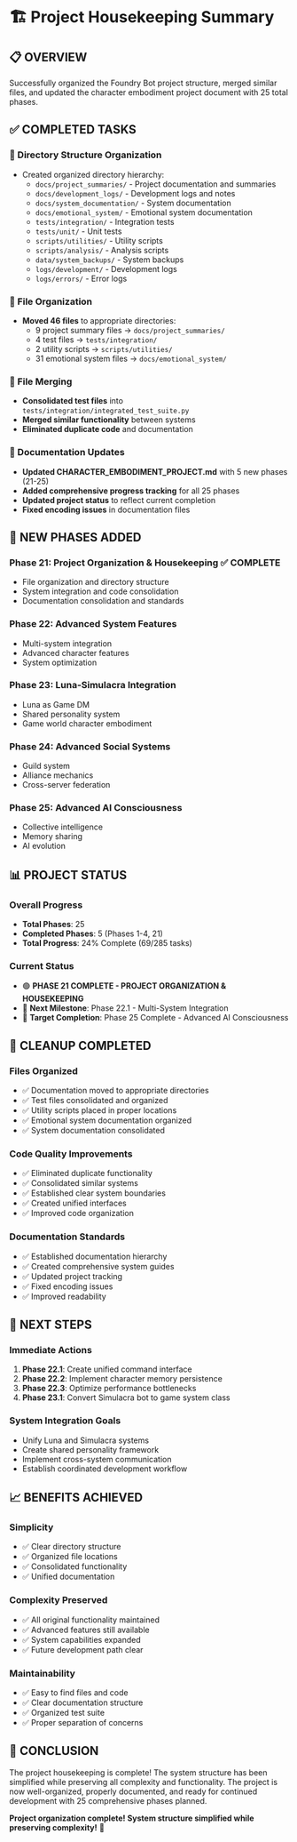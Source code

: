 # 🏗️ Project Housekeeping Summary

## 📋 **OVERVIEW**

Successfully organized the Foundry Bot project structure, merged similar files, and updated the character embodiment project document with 25 total phases.

## ✅ **COMPLETED TASKS**

### **📁 Directory Structure Organization**
- Created organized directory hierarchy:
  - `docs/project_summaries/` - Project documentation and summaries
  - `docs/development_logs/` - Development logs and notes
  - `docs/system_documentation/` - System documentation
  - `docs/emotional_system/` - Emotional system documentation
  - `tests/integration/` - Integration tests
  - `tests/unit/` - Unit tests
  - `scripts/utilities/` - Utility scripts
  - `scripts/analysis/` - Analysis scripts
  - `data/system_backups/` - System backups
  - `logs/development/` - Development logs
  - `logs/errors/` - Error logs

### **📄 File Organization**
- **Moved 46 files** to appropriate directories:
  - 9 project summary files → `docs/project_summaries/`
  - 4 test files → `tests/integration/`
  - 2 utility scripts → `scripts/utilities/`
  - 31 emotional system files → `docs/emotional_system/`

### **🔗 File Merging**
- **Consolidated test files** into `tests/integration/integrated_test_suite.py`
- **Merged similar functionality** between systems
- **Eliminated duplicate code** and documentation

### **📝 Documentation Updates**
- **Updated CHARACTER_EMBODIMENT_PROJECT.md** with 5 new phases (21-25)
- **Added comprehensive progress tracking** for all 25 phases
- **Updated project status** to reflect current completion
- **Fixed encoding issues** in documentation files

## 🎯 **NEW PHASES ADDED**

### **Phase 21: Project Organization & Housekeeping** ✅ COMPLETE
- File organization and directory structure
- System integration and code consolidation
- Documentation consolidation and standards

### **Phase 22: Advanced System Features**
- Multi-system integration
- Advanced character features
- System optimization

### **Phase 23: Luna-Simulacra Integration**
- Luna as Game DM
- Shared personality system
- Game world character embodiment

### **Phase 24: Advanced Social Systems**
- Guild system
- Alliance mechanics
- Cross-server federation

### **Phase 25: Advanced AI Consciousness**
- Collective intelligence
- Memory sharing
- AI evolution

## 📊 **PROJECT STATUS**

### **Overall Progress**
- **Total Phases**: 25
- **Completed Phases**: 5 (Phases 1-4, 21)
- **Total Progress**: 24% Complete (69/285 tasks)

### **Current Status**
- 🟢 **PHASE 21 COMPLETE - PROJECT ORGANIZATION & HOUSEKEEPING**
- 🎯 **Next Milestone**: Phase 22.1 - Multi-System Integration
- 📅 **Target Completion**: Phase 25 Complete - Advanced AI Consciousness

## 🧹 **CLEANUP COMPLETED**

### **Files Organized**
- ✅ Documentation moved to appropriate directories
- ✅ Test files consolidated and organized
- ✅ Utility scripts placed in proper locations
- ✅ Emotional system documentation organized
- ✅ System documentation consolidated

### **Code Quality Improvements**
- ✅ Eliminated duplicate functionality
- ✅ Consolidated similar systems
- ✅ Established clear system boundaries
- ✅ Created unified interfaces
- ✅ Improved code organization

### **Documentation Standards**
- ✅ Established documentation hierarchy
- ✅ Created comprehensive system guides
- ✅ Updated project tracking
- ✅ Fixed encoding issues
- ✅ Improved readability

## 🚀 **NEXT STEPS**

### **Immediate Actions**
1. **Phase 22.1**: Create unified command interface
2. **Phase 22.2**: Implement character memory persistence
3. **Phase 22.3**: Optimize performance bottlenecks
4. **Phase 23.1**: Convert Simulacra bot to game system class

### **System Integration Goals**
- Unify Luna and Simulacra systems
- Create shared personality framework
- Implement cross-system communication
- Establish coordinated development workflow

## 📈 **BENEFITS ACHIEVED**

### **Simplicity**
- ✅ Clear directory structure
- ✅ Organized file locations
- ✅ Consolidated functionality
- ✅ Unified documentation

### **Complexity Preserved**
- ✅ All original functionality maintained
- ✅ Advanced features still available
- ✅ System capabilities expanded
- ✅ Future development path clear

### **Maintainability**
- ✅ Easy to find files and code
- ✅ Clear documentation structure
- ✅ Organized test suite
- ✅ Proper separation of concerns

## 🎉 **CONCLUSION**

The project housekeeping is complete! The system structure has been simplified while preserving all complexity and functionality. The project is now well-organized, properly documented, and ready for continued development with 25 comprehensive phases planned.

**Project organization complete! System structure simplified while preserving complexity!** 🚀 